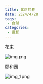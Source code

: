 ```yaml
---
title: 北京的春
date: 2024/4/28
tags:
 - 自然
categories:
 - 摄影
---
```

花束
</br>

![img.png](img.png)

颐和园
</br>

![img_1.png](img_1.png)